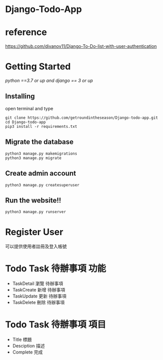 # Django-Todo-App
# reference
https://github.com/divanov11/Django-To-Do-list-with-user-authentication

# Getting Started
*python ==3.7 or up and django == 3 or up*
## Installing
open terminal and type 

    git clone https://github.com/getroundintheseason/Django-todo-app.git
    cd Django-todo-app
    pip3 install -r requirements.txt

## Migrate the database
    python3 manage.py makemigrations
    python3 manage.py migrate
    
## Create admin account
    python3 manage.py createsuperuser

## Run the website!!
    python3 manage.py runserver

# Register User
可以提供使用者註冊及登入帳號
    
# Todo Task 待辦事項 功能
-  TaskDetail 瀏覽 待辦事項
-  TaskCreate 新增 待辦事項
-  TaskUpdate 更新 待辦事項
-  TaskDelete 刪除 待辦事項

# Todo Task 待辦事項 項目
-  Title 標題
-  Desciption 描述
-  Complete 完成
